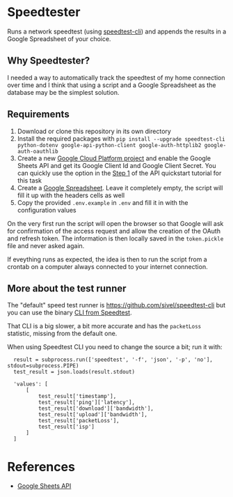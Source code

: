 # Speedtester

Runs a network speedtest (using [speedtest-cli](https://github.com/sivel/speedtest-cli)) and appends the results in a Google Spreadsheet of your choice.

## Why Speedtester?

I needed a way to automatically track the speedtest of my home connection
over time and I think that using a script and a Google Spreadsheet as the
database may be the simplest solution.

## Requirements

1.  Download or clone this repository in its own directory
2.  Install the required packages with `pip install --upgrade speedtest-cli python-dotenv google-api-python-client google-auth-httplib2 google-auth-oauthlib`
3.  Create a new [Google Cloud Platform project](https://cloud.google.com/appengine/docs/standard/nodejs/building-app/creating-project) and enable the Google Sheets API and get its Google Client Id and Google Client Secret. You can quickly use the option in the [Step 1](https://developers.google.com/sheets/api/quickstart/python) of the API quickstart tutorial for this task
4.  Create a [Google Spreadsheet](https://sheet.new). Leave it completely empty, the script will fill it up with the headers cells as well
5.  Copy the provided `.env.example` in `.env` and fill it in with the configuration values

On the very first run the script will open the browser so that Google will ask for confirmation of the access request and allow the creation of the OAuth and refresh token. The information is then locally saved in the `token.pickle` file and never asked again.

If eveything runs as expected, the idea is then to run the script from a crontab on a computer always connected to your internet connection.

## More about the test runner

The "default" speed test runner is https://github.com/sivel/speedtest-cli but you can use the binary [CLI from Speedtest](https://www.speedtest.net/apps/cli).

That CLI is a big slower, a bit more accurate and has the `packetLoss` statistic, missing from the default one.

When using Speedtest CLI you need to change the source a bit; run it with:

```
  result = subprocess.run(['speedtest', '-f', 'json', '-p', 'no'], stdout=subprocess.PIPE)
  test_result = json.loads(result.stdout)

  'values': [
      [
          test_result['timestamp'],
          test_result['ping']['latency'],
          test_result['download']['bandwidth'],
          test_result['upload']['bandwidth'],
          test_result['packetLoss'],
          test_result['isp']
      ]
  ]
```

# References

- [Google Sheets API](https://developers.google.com/sheets/api/guides/concepts)
